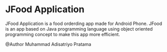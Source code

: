 # JFood Application


JFood Application is a food orderding app made for Android Phone.
JFood is an app based on Java programming language using object oriented programming concept to make this app more efficient.

@Author Muhammad Adisatriyo Pratama
